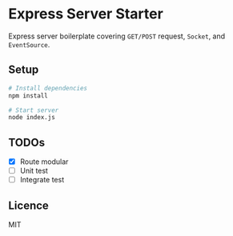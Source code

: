 # Express Server Starter

Express server boilerplate covering `GET/POST` request, `Socket`, and `EventSource`.

## Setup

```sh
# Install dependencies
npm install

# Start server
node index.js
```

## TODOs

- [X] Route modular
- [ ] Unit test
- [ ] Integrate test

## Licence

MIT
